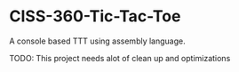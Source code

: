 # CISS-360-Tic-Tac-Toe

A console based TTT using assembly language.

TODO: This project needs alot of clean up and optimizations
